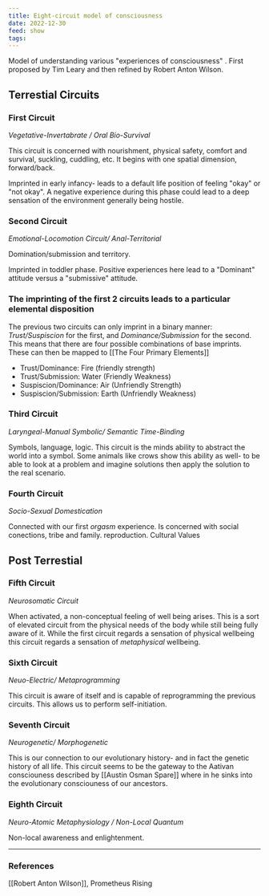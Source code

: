 ```yaml
---
title: Eight-circuit model of consciousness
date: 2022-12-30
feed: show
tags:
---
```

Model of understanding various "experiences of consciousness" . First proposed by Tim Leary and then refined by Robert Anton Wilson.

## Terrestial Circuits

### First Circuit
*Vegetative-Invertabrate / Oral Bio-Survival*

This circuit is concerned with nourishment, physical safety, comfort and survival, suckling, cuddling, etc. It begins with one spatial dimension, forward/back.

Imprinted in early infancy- leads to a default life position of feeling "okay" or "not okay". A negative experience during this phase could lead to a deep sensation of the environment generally being hostile. 

### Second Circuit
*Emotional-Locomotion Circuit/ Anal-Territorial* 

Domination/submission and territory.

Imprinted in  toddler phase. Positive experiences here lead to a "Dominant" attitude versus a "submissive" attitude. 

### The imprinting of the first 2 circuits leads to a particular elemental disposition
The previous two circuits can only imprint in a binary manner: *Trust/Suspiscion* for the first, and *Dominance/Submission* for the second. This means that there are four possible combinations of base imprints. These can then be mapped to [[The Four Primary Elements]] 
- Trust/Dominance: Fire (friendly strength)
- Trust/Submission: Water (Friendly Weakness)
- Suspiscion/Dominance: Air (Unfriendly Strength)
- Suspiscion/Submission: Earth (Unfriendly Weakness)

### Third Circuit
*Laryngeal-Manual Symbolic/ Semantic Time-Binding* 

Symbols, language, logic. This circuit is the minds ability to abstract the world into a symbol. Some animals like crows show this ability as well- to be able to look at a problem and imagine solutions then apply the solution to the real scenario.

### Fourth Circuit
*Socio-Sexual Domestication*

Connected with our first *orgasm* experience. Is concerned with social conections, tribe and family. reproduction. Cultural Values

## Post Terrestial 

### Fifth Circuit
*Neurosomatic Circuit*

When activated, a non-conceptual feeling of well being arises. This is a sort of elevated circuit from the physical needs of the body while still being fully aware of it. While the first circuit regards a sensation of physical wellbeing this circuit regards a sensation of *metaphysical* wellbeing.


### Sixth Circuit
*Neuo-Electric/ Metaprogramming*

This circuit is aware of itself and is capable of reprogramming the previous circuits. This allows us to perform self-initiation. 

### Seventh Circuit
*Neurogenetic/ Morphogenetic*

This is our connection to our evolutionary history- and in fact the genetic history of all life. This circuit seems to be the gateway to the Aativan consciouness described by [[Austin Osman Spare]] where in he sinks into the evolutionary consciouness of our ancestors.

### Eighth Circuit
*Neuro-Atomic Metaphysiology / Non-Local Quantum*

Non-local awareness and enlightenment.

___
### References
[[Robert Anton Wilson]], Prometheus Rising